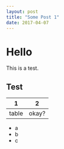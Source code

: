 ```yaml
---
layout: post
title: "Some Post 1"
date: 2017-04-07
---
```



# Hello

This is a test.

## Test

1 | 2
-|-
table | okay?

* a
* b
* c
